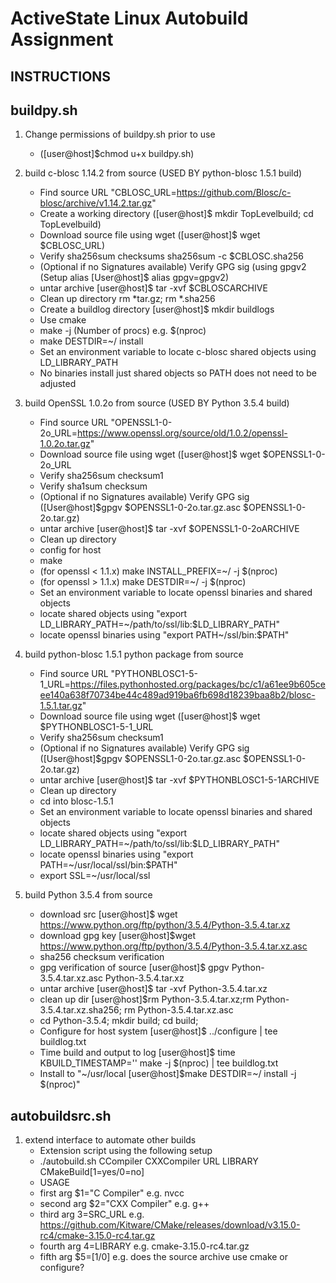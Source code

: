 ActiveState Linux Autobuild Assignment
======================================
INSTRUCTIONS
------------
buildpy.sh
----------
1. Change permissions of buildpy.sh prior to use 
   * ([user@host]$chmod u+x buildpy.sh)

2. build c-blosc 1.14.2 from source (USED BY python-blosc 1.5.1 build) 
   * Find source URL "CBLOSC_URL=https://github.com/Blosc/c-blosc/archive/v1.14.2.tar.gz"
   * Create a working directory ([user@host]$ mkdir TopLevelbuild; cd TopLevelbuild)
   * Download source file using wget ([user@host]$ wget $CBLOSC_URL)
   * Verify sha256sum checksums sha256sum -c $CBLOSC.sha256
   * (Optional if no Signatures available) Verify GPG sig (using gpgv2 (Setup alias [User@host]$ alias gpgv=gpgv2)
   * untar archive [user@host]$ tar -xvf $CBLOSCARCHIVE
   * Clean up directory rm *tar.gz; rm *.sha256
   * Create a buildlog directory [user@host]$ mkdir buildlogs
   * Use cmake
   * make -j (Number of procs) e.g. $(nproc)
   * make DESTDIR=~/ install
   * Set an environment variable to locate c-blosc shared objects using LD_LIBRARY_PATH
   * No binaries install just shared objects so PATH does not need to be adjusted

3. build OpenSSL 1.0.2o from source (USED BY Python 3.5.4 build)
   * Find source URL "OPENSSL1-0-2o_URL=https://www.openssl.org/source/old/1.0.2/openssl-1.0.2o.tar.gz"
   * Download source file using wget ([user@host]$ wget $OPENSSL1-0-2o_URL
   * Verify sha256sum checksum1
   * Verify sha1sum checksum
   * (Optional if no Signatures available) Verify GPG sig ([User@host]$gpgv $OPENSSL1-0-2o.tar.gz.asc $OPENSSL1-0-2o.tar.gz)
   * untar archive [user@host]$ tar -xvf $OPENSSL1-0-2oARCHIVE
   * Clean up directory
   * config for host
   * make 
   * (for openssl < 1.1.x) make INSTALL_PREFIX=~/ -j $(nproc)
   * (for openssl > 1.1.x) make DESTDIR=~/ -j $(nproc)
   * Set an environment variable to locate openssl binaries and shared objects
   * locate shared objects using "export LD_LIBRARY_PATH=~/path/to/ssl/lib:$LD_LIBRARY_PATH"
   * locate openssl binaries using "export PATH~/ssl/bin:$PATH"

4. build python-blosc 1.5.1 python package from source 
   * Find source URL "PYTHONBLOSC1-5-1_URL=https://files.pythonhosted.org/packages/bc/c1/a61ee9b605ceee140a638f70734be44c489ad919ba6fb698d18239baa8b2/blosc-1.5.1.tar.gz"
   * Download source file using wget ([user@host]$ wget $PYTHONBLOSC1-5-1_URL
   * Verify sha256sum checksum1
   * (Optional if no Signatures available) Verify GPG sig ([User@host]$gpgv $OPENSSL1-0-2o.tar.gz.asc $OPENSSL1-0-2o.tar.gz)
   * untar archive [user@host]$ tar -xvf $PYTHONBLOSC1-5-1ARCHIVE
   * Clean up directory
   * cd into blosc-1.5.1
   * Set an environment variable to locate openssl binaries and shared objects
   * locate shared objects using "export LD_LIBRARY_PATH=~/path/to/ssl/lib:$LD_LIBRARY_PATH"
   * locate openssl binaries using "export PATH=~/usr/local/ssl/bin:$PATH"
   * export SSL=~/usr/local/ssl
5. build Python 3.5.4 from source
   * download src [user@host]$ wget https://www.python.org/ftp/python/3.5.4/Python-3.5.4.tar.xz
   * download gpg key [user@host]$wget https://www.python.org/ftp/python/3.5.4/Python-3.5.4.tar.xz.asc
   * sha256 checksum verification
   * gpg verification of source [user@host]$ gpgv Python-3.5.4.tar.xz.asc Python-3.5.4.tar.xz
   * untar archive [user@host]$ tar -xvf Python-3.5.4.tar.xz
   * clean up dir [user@host]$rm Python-3.5.4.tar.xz;rm Python-3.5.4.tar.xz.sha256; rm Python-3.5.4.tar.xz.asc
   * cd Python-3.5.4; mkdir build; cd build;
   * Configure for host system [user@host]$ ../configure | tee buildlog.txt
   * Time build and output to log [user@host]$ time KBUILD_TIMESTAMP='' make -j $(nproc) | tee buildlog.txt
   * Install to "~/usr/local [user@host]$make DESTDIR=~/ install -j $(nproc)"

autobuildsrc.sh
---------------
1. extend interface to automate other builds
   * Extension script using the following setup
   * ./autobuild.sh CCompiler CXXCompiler URL LIBRARY CMakeBuild[1=yes/0=no]
   * USAGE
   * first arg $1="C Compiler" e.g. nvcc
   * second arg $2="CXX Compiler" e.g. g++
   * third arg $3=$SRC_URL e.g. https://github.com/Kitware/CMake/releases/download/v3.15.0-rc4/cmake-3.15.0-rc4.tar.gz
   * fourth arg $4=$LIBRARY e.g. cmake-3.15.0-rc4.tar.gz
   * fifth arg $5=[1/0] e.g. does the source archive use cmake or configure?

